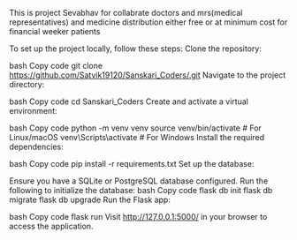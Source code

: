 
This is project  Sevabhav for collabrate doctors and mrs(medical representatives) and medicine distribution either free or at minimum cost for financial weeker  patients 


To set up the project locally, follow these steps:
Clone the repository:

bash
Copy code
git clone https://github.com/Satvik19120/Sanskari_Coders/.git
Navigate to the project directory:

bash
Copy code
cd Sanskari_Coders
Create and activate a virtual environment:

bash
Copy code
python -m venv venv
source venv/bin/activate  # For Linux/macOS
venv\Scripts\activate  # For Windows
Install the required dependencies:

bash
Copy code
pip install -r requirements.txt
Set up the database:

Ensure you have a SQLite or PostgreSQL database configured.
Run the following to initialize the database:
bash
Copy code
flask db init
flask db migrate
flask db upgrade
Run the Flask app:

bash
Copy code
flask run
Visit http://127.0.0.1:5000/ in your browser to access the application.
